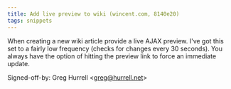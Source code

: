 ```yaml
---
title: Add live preview to wiki (wincent.com, 8140e20)
tags: snippets
---
```


When creating a new wiki article provide a live AJAX preview. I've got this set to a fairly low frequency (checks for changes every 30 seconds). You always have the option of hitting the preview link to force an immediate update.

Signed-off-by: Greg Hurrell &lt;greg@hurrell.net&gt;

